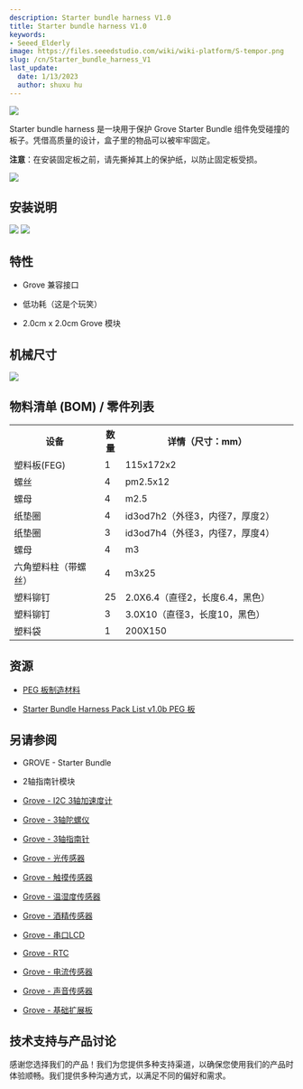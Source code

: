 ```yaml
---
description: Starter bundle harness V1.0
title: Starter bundle harness V1.0
keywords:
- Seeed_Elderly
image: https://files.seeedstudio.com/wiki/wiki-platform/S-tempor.png
slug: /cn/Starter_bundle_harness_V1
last_update:
  date: 1/13/2023
  author: shuxu hu
---
```

![](https://files.seeedstudio.com/wiki/Starter_bundle_harness_V1/img/grharn1.jpg)

Starter bundle harness 是一块用于保护 Grove Starter Bundle 组件免受碰撞的板子。凭借高质量的设计，盒子里的物品可以被牢牢固定。

**注意**：在安装固定板之前，请先撕掉其上的保护纸，以防止固定板受损。

[![](https://files.seeedstudio.com/wiki/Seeed-WiKi/docs/images/300px-Get_One_Now_Banner-ragular.png)](https://www.seeedstudio.com/Starter-Bundle-Harness-p-906.html)

##   安装说明

![](https://files.seeedstudio.com/wiki/Starter_bundle_harness_V1/img/Starter_bundle_assemble_instruction.jpg)
![](https://files.seeedstudio.com/wiki/Starter_bundle_harness_V1/img/Starter_bundle_assemble_instruction_2.jpg)

##   特性

*   Grove 兼容接口

*   低功耗（这是个玩笑）

*   2.0cm x 2.0cm Grove 模块

##   机械尺寸

![](https://files.seeedstudio.com/wiki/Starter_bundle_harness_V1/img/Starterbh_mech.jpg)

##   物料清单 (BOM) / 零件列表

<table >
  <tr>
    <th>设备</th>
    <th>数量</th>
    <th>详情（尺寸：mm）</th>
  </tr>
  <tr>
    <td width="200px"> 塑料板(FEG)</td>
    <td>1</td>
    <td width="200px">115x172x2</td>
  </tr>
  <tr>
    <td width="200px"> 螺丝</td>
    <td>4</td>
    <td width="400px">pm2.5x12</td>
  </tr>
  <tr>
    <td width="200px"> 螺母</td>
    <td>4</td>
    <td width="200px">m2.5</td>
  </tr>
  <tr>
    <td width="200px"> 纸垫圈</td>
    <td>4</td>
    <td width="400px">id3od7h2（外径3，内径7，厚度2）</td>
  </tr>
  <tr>
    <td width="200px"> 纸垫圈</td>
    <td>3</td>
    <td width="400px">id3od7h4（外径3，内径7，厚度4）</td>
  </tr>
  <tr>
    <td width="200px"> 螺母</td>
    <td>4</td>
    <td width="200px">m3</td>
  </tr>
  <tr>
    <td width="200px"> 六角塑料柱（带螺丝）</td>
    <td>4</td>
    <td width="400px">m3x25</td>
  </tr>
  <tr>
    <td width="200px"> 塑料铆钉</td>
    <td>25</td>
    <td width="400px">2.0X6.4（直径2，长度6.4，黑色）</td>
  </tr>
  <tr>
    <td width="200px"> 塑料铆钉</td>
    <td>3</td>
    <td width="400px">3.0X10（直径3，长度10，黑色）</td>
  </tr>
  <tr>
    <td width="200px"> 塑料袋</td>
    <td>1</td>
    <td width="400px">200X150</td>
  </tr>
</table>

##   资源

*   [PEG 板制造材料](http://garden.seeedstudio.com/images/7/76/PEG_Board_manufacture_material.zip)

*   [Starter Bundle Harness Pack List v1.0b PEG 板](http://garden.seeedstudio.com/images/f/ff/Starter_Bundle_Harness_Pack_list_v1.0b_PEG_Board.pdf)

##   另请参阅

*   GROVE - Starter Bundle

*   2轴指南针模块

*   [Grove - I2C 3轴加速度计](/cn/Grove-3-Axis_Digital_Accelerometer-400g/ "Grove - I2C 3-axis Accelerometer")

*   [Grove - 3轴陀螺仪](/cn/Grove-3-Axis_Digital_Gyro/ "Grove - 3-axis Gyro")

*   [Grove - 3轴指南针](/cn/Grove-3-Axis_Compass_V1.0/ "Grove_-_3-axis_Compass")

*   [Grove - 光传感器](/cn/Grove-Light_Sensor/ "Grove - Light Sensor")

*   [Grove - 触摸传感器](/cn/Grove-Touch_Sensor/ "Grove - Touch Sensor")

*   [Grove - 温湿度传感器](/cn/Grove-TemperatureAndHumidity_Sensor/ "Grove - Temperature and Humidity Sensor")

<!-- *   [Grove - 磁性开关](/cn/Grove-Magnetic_Switch "Grove - Magnetic Switch") -->

*   [Grove - 酒精传感器](/cn/Grove-Alcohol_Sensor/ "Grove - Alcohol Sensor")

*   [Grove - 串口LCD](/cn/Grove-Serial_LCD_V1.0/ "Grove - Serial LCD")

*   [Grove - RTC](/cn/Grove-RTC/ "Grove - RTC")

*   [Grove - 电流传感器](/cn/Grove-Electricity_Sensor/ "Grove - Electricity Sensor")

*   [Grove - 声音传感器](/cn/Grove-Sound_Sensor/    "Grove - Sound Sensor")

*   [Grove - 基础扩展板](/cn/Base_Shield_V2/ "Grove - Base Shield")

## 技术支持与产品讨论

感谢您选择我们的产品！我们为您提供多种支持渠道，以确保您使用我们的产品时体验顺畅。我们提供多种沟通方式，以满足不同的偏好和需求。

<div class="button_tech_support_container">
<a href="https://forum.seeedstudio.com/" class="button_forum"></a> 
<a href="https://www.seeedstudio.com/contacts" class="button_email"></a>
</div>

<div class="button_tech_support_container">
<a href="https://discord.gg/eWkprNDMU7" class="button_discord"></a> 
<a href="https://github.com/Seeed-Studio/wiki-documents/discussions/69" class="button_discussion"></a>
</div>